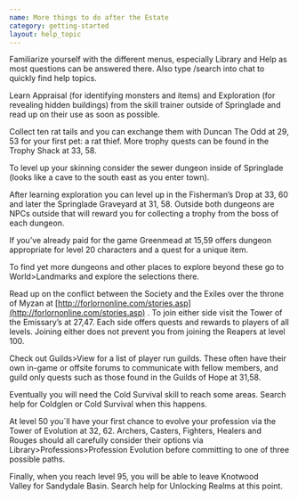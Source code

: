 ```yaml
---
name: More things to do after the Estate
category: getting-started
layout: help_topic
---
```

Familiarize yourself with the different menus, especially Library and Help as most questions can be answered there. Also type /search into chat to quickly find help topics.

Learn Appraisal (for identifying monsters and items) and Exploration (for revealing hidden buildings) from the skill trainer outside of Springlade and read up on their use as soon as possible.

Collect ten rat tails and you can exchange them with Duncan The Odd at 29, 53 for your first pet: a rat thief. More trophy quests can be found in the Trophy Shack at 33, 58.

To level up your skinning consider the sewer dungeon inside of Springlade (looks like a cave to the south east as you enter town).

After learning exploration you can level up in the Fisherman’s Drop at 33, 60 and later the Springlade Graveyard at 31, 58. Outside both dungeons are NPCs outside that will reward you for collecting a trophy from the boss of each dungeon.

If you’ve already paid for the game Greenmead at 15,59 offers dungeon appropriate for level 20 characters and a quest for a unique item.

To find yet more dungeons and other places to explore beyond these go to World>Landmarks and explore the selections there.

Read up on the conflict between the Society and the Exiles over the throne of Myzan at [http://forlornonline.com/stories.asp](http://forlornonline.com/stories.asp) . To join either side visit the Tower of the Emissary’s at 27,47. Each side offers quests and rewards to players of all levels. Joining either does not prevent you from joining the Reapers at level 100.

Check out Guilds>View for a list of player run guilds. These often have their own in-game or offsite forums to communicate with fellow members, and guild only quests such as those found in the Guilds of Hope at 31,58.

Eventually you will need the Cold Survival skill to reach some areas. Search help for Coldglen or Cold Survival when this happens.

At level 50 you\`ll have your first chance to evolve your profession via the Tower of Evolution at 32, 62. Archers, Casters, Fighters, Healers and Rouges should all carefully consider their options via Library>Professions>Profession Evolution before committing to one of three possible paths.

Finally, when you reach level 95, you will be able to leave Knotwood Valley for Sandydale Basin. Search help for Unlocking Realms at this point.